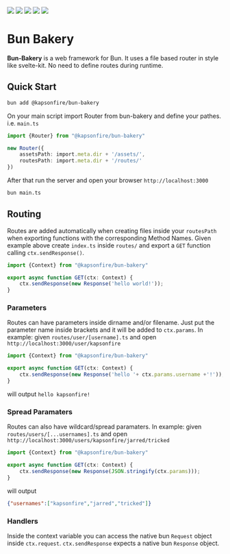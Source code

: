 ![](https://img.shields.io/npm/l/@kapsonfire/bun-bakery?color=red&style=flat-square)
![](https://img.shields.io/npm/v/@kapsonfire/bun-bakery?color=red&style=flat-square)
![](https://img.shields.io/bundlephobia/min/@kapsonfire/bun-bakery?color=red&style=flat-square)
![](https://img.shields.io/npm/dw/@kapsonfire/bun-bakery?color=red&style=flat-square)
![](https://img.shields.io/npm/dt/@kapsonfire/bun-bakery?color=red&style=flat-square)
# Bun Bakery

**Bun-Bakery** is a web framework for Bun. It uses a file based router in style like svelte-kit. No need to define routes during runtime.


## Quick Start
```bash
bun add @kapsonfire/bun-bakery
```

On your main script import Router from bun-bakery and define your pathes. i.e. `main.ts`
```typescript
import {Router} from "@kapsonfire/bun-bakery"

new Router({
    assetsPath: import.meta.dir + '/assets/',
    routesPath: import.meta.dir + '/routes/'
})
```

After that run the server and open your browser `http://localhost:3000`
```bash
bun main.ts
```

## Routing
Routes are added automatically when creating files inside your `routesPath` when exporting functions with the corresponding Method Names.
Given example above create `index.ts` inside `routes/` and export a `GET` function calling `ctx.sendResponse()`.

```typescript
import {Context} from "@kapsonfire/bun-bakery"

export async function GET(ctx: Context) {
    ctx.sendResponse(new Response('hello world!'));
}
```

### Parameters
Routes can have parameters inside dirname and/or filename. Just put the parameter name inside brackets and it will be added to `ctx.params`.
In example: given `routes/user/[username].ts` and open `http://localhost:3000/user/kapsonfire` 
```typescript
import {Context} from "@kapsonfire/bun-bakery"

export async function GET(ctx: Context) {
    ctx.sendResponse(new Response('hello '+ ctx.params.username +'!'));
}
``` 
will output `hello kapsonfire!`

### Spread Paramaters
Routes can also have wildcard/spread paramaters.
In example: given `routes/users/[...usernames].ts` and open `http://localhost:3000/users/kapsonfire/jarred/tricked`
```typescript
import {Context} from "@kapsonfire/bun-bakery"

export async function GET(ctx: Context) {
    ctx.sendResponse(new Response(JSON.stringify(ctx.params)));
}
``` 

will output 
```json
{"usernames":["kapsonfire","jarred","tricked"]}
``` 



### Handlers
Inside the context variable you can access the native bun `Request` object inside `ctx.request`.
`ctx.sendResponse` expects a native bun `Response` object.